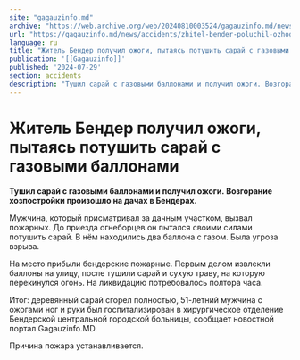 ```yaml
---
site: "gagauzinfo.md"
archive: "https://web.archive.org/web/20240810003524/gagauzinfo.md/news/accidents/zhitel-bender-poluchil-ozhogi-pitayas-potushit-sarai-s-gazovimi-ballonami"
url: "https://gagauzinfo.md/news/accidents/zhitel-bender-poluchil-ozhogi-pitayas-potushit-sarai-s-gazovimi-ballonami"
language: ru
title: "Житель Бендер получил ожоги, пытаясь потушить сарай с газовыми баллонами"
publication: '[[Gagauzinfo]]'
published: '2024-07-29'
section: accidents
description: "Тушил сарай с газовыми баллонами и получил ожоги. Возгорание хозпостройки произошло на дачах в Бендерах."
---
```


# Житель Бендер получил ожоги, пытаясь потушить сарай с газовыми баллонами

**Тушил сарай с газовыми баллонами и получил ожоги. Возгорание хозпостройки произошло на дачах в Бендерах.**

Мужчина, который присматривал за дачным участком, вызвал пожарных. До приезда огнеборцев он пытался своими силами потушить сарай. В нём находились два баллона с газом. Была угроза взрыва.

На место прибыли бендерские пожарные. Первым делом извлекли баллоны на улицу, после тушили сарай и сухую траву, на которую перекинулся огонь. На ликвидацию потребовалось полтора часа.

Итог: деревянный сарай сгорел полностью, 51-летний мужчина с ожогами ног и руки был госпитализирован в хирургическое отделение Бендерской центральной городской больницы, сообщает новостной портал Gagauzinfo.MD.

Причина пожара устанавливается.